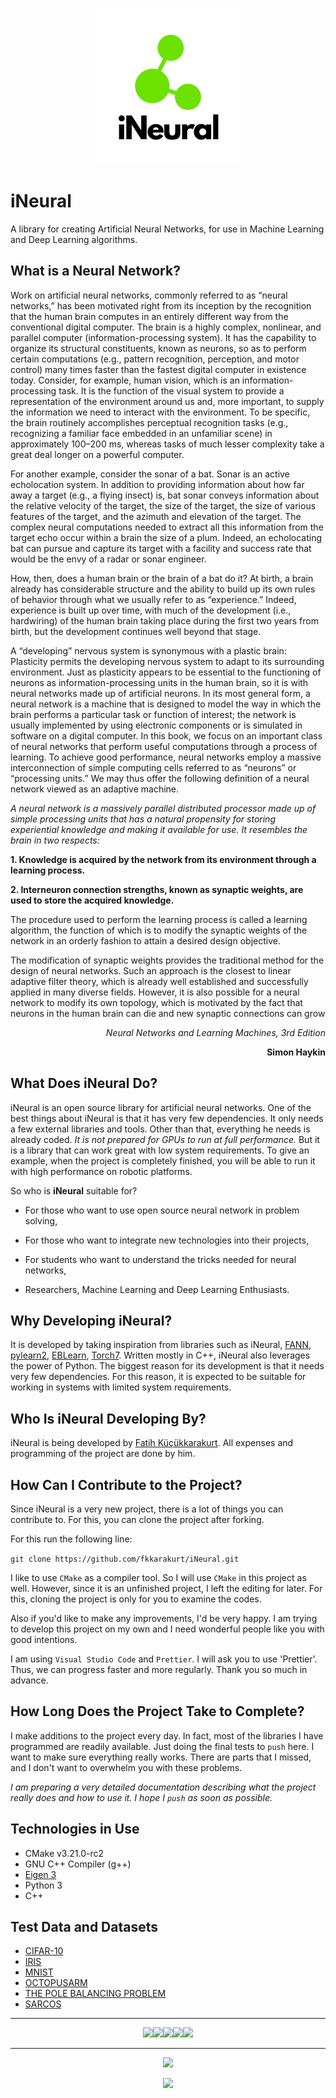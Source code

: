 <p align="center">
  <img width="250" src="https://raw.githubusercontent.com/fkkarakurt/iNeural/main/iNeural.png">
</p>

# iNeural

A library for creating Artificial Neural Networks, for use in Machine Learning and Deep Learning algorithms.

## What is a Neural Network?

Work on artificial neural networks, commonly referred to as “neural networks,” has been motivated right from its inception by the recognition that the human brain computes in an entirely different way from the conventional digital computer. The brain is a highly complex, nonlinear, and parallel computer (information-processing system). It has the capability to organize its structural constituents, known as neurons, so as to perform certain computations (e.g., pattern recognition, perception, and motor control) many times faster than the fastest digital computer in existence today. Consider, for example, human vision, which is an information-processing task. It is the function of the visual system to provide a representation of the environment around us and, more important, to supply the information we need to interact with the environment. To be specific, the brain routinely accomplishes perceptual recognition tasks (e.g., recognizing a familiar face embedded in an unfamiliar scene) in approximately 100–200 ms, whereas tasks of much lesser complexity take a great deal longer on a powerful computer.

For another example, consider the sonar of a bat. Sonar is an active echolocation system. In addition to providing information about how far away a target (e.g., a flying insect) is, bat sonar conveys information about the relative velocity of the target, the size of the target, the size of various features of the target, and the azimuth and elevation of the target. The complex neural computations needed to extract all this information from the target echo occur within a brain the size of a plum. Indeed, an echolocating bat can pursue and capture its target with a facility and success rate that would be the envy of a radar or sonar engineer.

How, then, does a human brain or the brain of a bat do it? At birth, a brain already has considerable structure and the ability to build up its own rules of behavior through what we usually refer to as “experience.” Indeed, experience is built up over time, with much of the development (i.e., hardwiring) of the human brain taking place during the first two years from birth, but the development continues well beyond that stage.

A “developing” nervous system is synonymous with a plastic brain: Plasticity permits the developing nervous system to adapt to its surrounding environment. Just as plasticity appears to be essential to the functioning of neurons as information-processing units in the human brain, so it is with neural networks made up of artificial neurons. In its most general form, a neural network is a machine that is designed to model the way in which the brain performs a particular task or function of interest; the network is usually implemented by using electronic components or is simulated in software on a digital computer. In this book, we focus on an important class of neural networks that perform useful computations through a process of learning. To achieve good performance, neural networks employ a massive interconnection of simple computing cells referred to as “neurons” or “processing units.” We may thus offer the following definition of a neural network viewed as an adaptive machine.

_A neural network is a massively parallel distributed processor made up of simple processing units that has a natural propensity for storing experiential knowledge and making it available for use. It resembles the brain in two respects:_

**1. Knowledge is acquired by the network from its environment through a learning process.**

**2. Interneuron connection strengths, known as synaptic weights, are used to store the acquired knowledge.**

The procedure used to perform the learning process is called a learning algorithm, the function of which is to modify the synaptic weights of the network in an orderly fashion to attain a desired design objective.

The modification of synaptic weights provides the traditional method for the design of neural networks. Such an approach is the closest to linear adaptive filter theory, which is already well established and successfully applied in many diverse fields. However, it is also possible for a neural network to modify its own topology, which is motivated by the fact that neurons in the human brain can die and new synaptic connections can grow

<p  align="right"><em>Neural Networks and Learning Machines, 3rd Edition</em></p>
<p align="right"><b>Simon Haykin</b></p>

## What Does iNeural Do?

iNeural is an open source library for artificial neural networks. One of the best things about iNeural is that it has very few dependencies. It only needs a few external libraries and tools. Other than that, everything he needs is already coded. _It is not prepared for GPUs to run at full performance._ But it is a library that can work great with low system requirements. To give an example, when the project is completely finished, you will be able to run it with high performance on robotic platforms.

So who is **iNeural** suitable for?

- For those who want to use open source neural network in problem solving,

- For those who want to integrate new technologies into their projects,

- For students who want to understand the tricks needed for neural networks,

- Researchers, Machine Learning and Deep Learning Enthusiasts.

## Why Developing iNeural?

It is developed by taking inspiration from libraries such as iNeural, [FANN](https://github.com/libfann/fann), [pylearn2](https://github.com/lisa-lab/pylearn2), [EBLearn](http://eblearn.sourceforge.net/), [Torch7](http://torch.ch/). Written mostly in C++, iNeural also leverages the power of Python. The biggest reason for its development is that it needs very few dependencies. For this reason, it is expected to be suitable for working in systems with limited system requirements.

## Who Is iNeural Developing By?

iNeural is being developed by [Fatih Küçükkarakurt](https://github.com/fkkarakurt). All expenses and programming of the project are done by him.

## How Can I Contribute to the Project?

Since iNeural is a very new project, there is a lot of things you can contribute to. For this, you can clone the project after forking.

For this run the following line:

`git clone https://github.com/fkkarakurt/iNeural.git`

I like to use `CMake` as a compiler tool. So I will use `CMake` in this project as well. However, since it is an unfinished project, I left the editing for later. For this, cloning the project is only for you to examine the codes.

Also if you'd like to make any improvements, I'd be very happy. I am trying to develop this project on my own and I need wonderful people like you with good intentions.

I am using `Visual Studio Code` and `Prettier`. I will ask you to use 'Prettier'. Thus, we can progress faster and more regularly. Thank you so much in advance.

## How Long Does the Project Take to Complete?

I make additions to the project every day. In fact, most of the libraries I have programmed are readily available. Just doing the final tests to `push` here. I want to make sure everything really works. There are parts that I missed, and I don't want to overwhelm you with these problems.

_I am preparing a very detailed documentation describing what the project really does and how to use it. I hope I `push` as soon as possible._

## Technologies in Use

- CMake v3.21.0-rc2
- GNU C++ Compiler (g++)
- [Eigen 3](https://eigen.tuxfamily.org/)
- Python 3
- C++

## Test Data and Datasets

- [CIFAR-10](https://www.cs.toronto.edu/~kriz/cifar.html)
- [IRIS](https://archive.ics.uci.edu/ml/datasets/iris)
- [MNIST](http://yann.lecun.com/exdb/mnist/)
- [OCTOPUSARM](https://www.cs.mcgill.ca/~dprecup/workshops/ICML06/octopus.html)
- [THE POLE BALANCING PROBLEM](<https://researchbank.swinburne.edu.au/file/62a8df69-4a2c-407f-8040-5ac533fc2787/1/PDF%20(12%20pages).pdf>)
- [SARCOS](http://www.gaussianprocess.org/gpml/data/)

---

<p align="center">
<a href="https://linkedin.com/in/fkkarakurt" target="_blank"><img src="https://img.shields.io/badge/LinkedIn-0077B5?style=for-the-badge&logo=linkedin&logoColor=white"></img></a><a href="https://instagram.com/fkkarakurt" target="_blank"><img src="https://img.shields.io/badge/Instagram-E4405F?style=for-the-badge&logo=instagram&logoColor=white"></img></a><a href="https://twitter.com/fkkarakurt" target="_blank"><img src="https://img.shields.io/badge/Twitter-1DA1F2?style=for-the-badge&logo=twitter&logoColor=white"></img></a><a href="https://github.com/fkkarakurt" target="_blank"><img src="https://img.shields.io/badge/GitHub-100000?style=for-the-badge&logo=github&logoColor=white"></img></a><a href="https://www.hackerrank.com/fatihkkarakurt11" target="_blank"><img src="https://img.shields.io/badge/-Hackerrank-2EC866?style=for-the-badge&logo=HackerRank&logoColor=white"></img></a></p>

---

<p align="center"><img src="https://github-readme-stats.vercel.app/api?username=fkkarakurt"></img></p><p align="center"><img src="https://github-readme-stats.vercel.app/api/top-langs/?username=fkkarakurt"></img></p>
